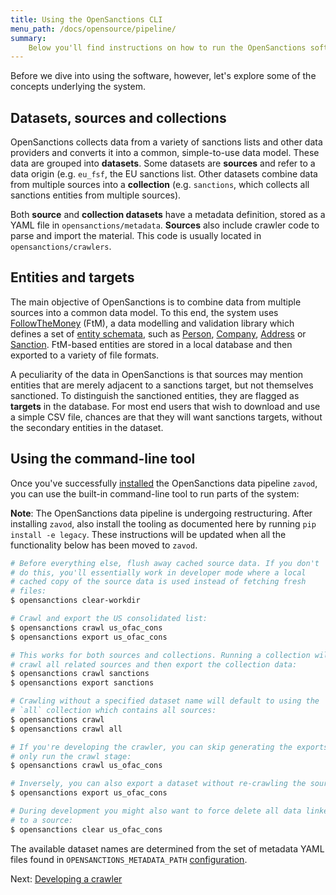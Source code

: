 ```yaml
---
title: Using the OpenSanctions CLI
menu_path: /docs/opensource/pipeline/
summary:
    Below you'll find instructions on how to run the OpenSanctions software and how to add additional crawlers to the system.
---
```


Before we dive into using the software, however, let's explore some of the concepts underlying the system.

## Datasets, sources and collections

OpenSanctions collects data from a variety of sanctions lists and other data providers and converts it into a common, simple-to-use data model. These data are grouped into **datasets**. Some datasets are **sources** and refer to a data origin (e.g. ``eu_fsf``, the EU sanctions list. Other datasets combine data from multiple sources into a **collection** (e.g. ``sanctions``, which collects all sanctions entities from multiple sources).

Both **source** and **collection datasets** have a metadata definition, stored as a YAML file in ``opensanctions/metadata``. **Sources** also include crawler code to parse and import the material. This code is usually located in ``opensanctions/crawlers``.

## Entities and targets

The main objective of OpenSanctions is to combine data from multiple sources into a common data model. To this end, the system uses [FollowTheMoney](/docs/entities/) (FtM), a data modelling and validation library which defines a set of [entity schemata](/reference/#schema), such as [Person](/reference/#schema.Person), [Company](/reference/#schema.Company), 
[Address](/reference/#schema.Address) or [Sanction](/reference/#schema.Sanction). FtM-based entities are stored in a local database and then exported to a variety of file formats.

A peculiarity of the data in OpenSanctions is that sources may mention entities that are merely adjacent to a sanctions target, but not themselves sanctioned. To distinguish the sanctioned entities, they are flagged as **targets** in the database. For most end users that wish to download and use a simple CSV file, chances are that they will want sanctions targets, without the secondary entities in the dataset.

## Using the command-line tool

Once you've successfully [installed](https://zavod.opensanctions.org/install/) the OpenSanctions data pipeline `zavod`, you can use the built-in command-line tool to run parts of the system:

**Note**: The OpenSanctions data pipeline is undergoing restructuring. After installing `zavod`, also install the tooling as documented here by running `pip install -e legacy`. These instructions will be updated when all the functionality below has been moved to `zavod`.

```bash
# Before everything else, flush away cached source data. If you don't 
# do this, you'll essentially work in developer mode where a local
# cached copy of the source data is used instead of fetching fresh
# files:
$ opensanctions clear-workdir

# Crawl and export the US consolidated list:
$ opensanctions crawl us_ofac_cons
$ opensanctions export us_ofac_cons

# This works for both sources and collections. Running a collection will
# crawl all related sources and then export the collection data:
$ opensanctions crawl sanctions
$ opensanctions export sanctions

# Crawling without a specified dataset name will default to using the
# `all` collection which contains all sources:
$ opensanctions crawl
$ opensanctions crawl all

# If you're developing the crawler, you can skip generating the exports and
# only run the crawl stage:
$ opensanctions crawl us_ofac_cons

# Inversely, you can also export a dataset without re-crawling the sources:
$ opensanctions export us_ofac_cons

# During development you might also want to force delete all data linked
# to a source:
$ opensanctions clear us_ofac_cons
```

The available dataset names are determined from the set of metadata YAML files found in ``OPENSANCTIONS_METADATA_PATH`` [configuration](https://zavod.opensanctions.org/install/#configuration).

Next: [Developing a crawler](https://zavod.opensanctions.org/tutorial/)
